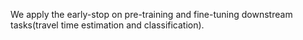 We apply the early-stop on pre-training and fine-tuning downstream tasks(travel time estimation and classification).
